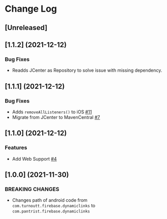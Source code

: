 # Change Log

## [Unreleased]

## [1.1.2] (2021-12-12)

### Bug Fixes

- Readds JCenter as Repository to solve issue with missing dependency.


## [1.1.1] (2021-12-12)

### Bug Fixes

- Adds `removeAllListeners()` to iOS [#11](https://github.com/Pantrist-dev/capacitor-firebase-dynamic-links/issues/11)
- Migrate from JCenter to MavenCentral [#7](https://github.com/Pantrist-dev/capacitor-firebase-dynamic-links/pull/7)

## [1.1.0] (2021-12-12)

### Features

- Add Web Support [#4](https://github.com/Pantrist-dev/capacitor-firebase-dynamic-links/pull/4)


## [1.0.0] (2021-11-30)

### BREAKING CHANGES

- Changes path of android code from `com.turnoutt.firebase.dynamiclinks` to `com.pantrist.firebase.dynamiclinks`
